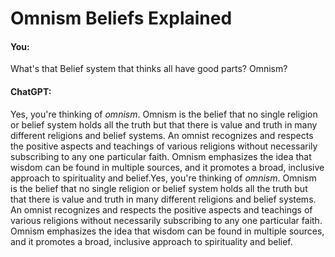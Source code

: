 # Omnism Beliefs Explained

#### You:
What's that Belief system that thinks all have good parts? Omnism?

#### ChatGPT:
Yes, you're thinking of *omnism*. Omnism is the belief that no single religion or belief system holds all the truth but that there is value and truth in many different religions and belief systems. An omnist recognizes and respects the positive aspects and teachings of various religions without necessarily subscribing to any one particular faith. Omnism emphasizes the idea that wisdom can be found in multiple sources, and it promotes a broad, inclusive approach to spirituality and belief.Yes, you're thinking of *omnism*. Omnism is the belief that no single religion or belief system holds all the truth but that there is value and truth in many different religions and belief systems. An omnist recognizes and respects the positive aspects and teachings of various religions without necessarily subscribing to any one particular faith. Omnism emphasizes the idea that wisdom can be found in multiple sources, and it promotes a broad, inclusive approach to spirituality and belief.
